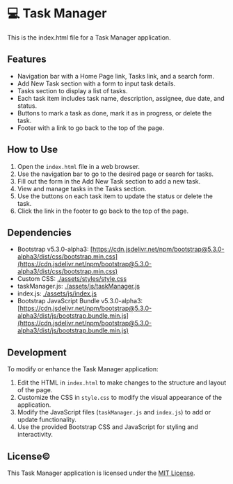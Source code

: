 # 💻 Task Manager

This is the index.html file for a Task Manager application.

## Features

- Navigation bar with a Home Page link, Tasks link, and a search form.
- Add New Task section with a form to input task details.
- Tasks section to display a list of tasks.
- Each task item includes task name, description, assignee, due date, and status.
- Buttons to mark a task as done, mark it as in progress, or delete the task.
- Footer with a link to go back to the top of the page.

## How to Use

1. Open the `index.html` file in a web browser.
2. Use the navigation bar to go to the desired page or search for tasks.
3. Fill out the form in the Add New Task section to add a new task.
4. View and manage tasks in the Tasks section.
5. Use the buttons on each task item to update the status or delete the task.
6. Click the link in the footer to go back to the top of the page.

## Dependencies

- Bootstrap v5.3.0-alpha3: [https://cdn.jsdelivr.net/npm/bootstrap@5.3.0-alpha3/dist/css/bootstrap.min.css](https://cdn.jsdelivr.net/npm/bootstrap@5.3.0-alpha3/dist/css/bootstrap.min.css)
- Custom CSS: [./assets/styles/style.css](./assets/styles/style.css)
- taskManager.js: [./assets/js/taskManager.js](./assets/js/taskManager.js)
- index.js: [./assets/js/index.js](./assets/js/index.js)
- Bootstrap JavaScript Bundle v5.3.0-alpha3: [https://cdn.jsdelivr.net/npm/bootstrap@5.3.0-alpha3/dist/js/bootstrap.bundle.min.js](https://cdn.jsdelivr.net/npm/bootstrap@5.3.0-alpha3/dist/js/bootstrap.bundle.min.js)

## Development

To modify or enhance the Task Manager application:

1. Edit the HTML in `index.html` to make changes to the structure and layout of the page.
2. Customize the CSS in `style.css` to modify the visual appearance of the application.
3. Modify the JavaScript files (`taskManager.js` and `index.js`) to add or update functionality.
4. Use the provided Bootstrap CSS and JavaScript for styling and interactivity.

## License©

This Task Manager application is licensed under the [MIT License](LICENSE).

